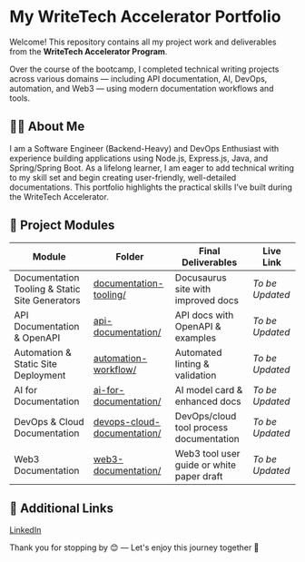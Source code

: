 # My WriteTech Accelerator Portfolio

Welcome! This repository contains all my project work and deliverables from the **WriteTech Accelerator Program**.

Over the course of the bootcamp, I completed technical writing projects across various domains — including API documentation, AI, DevOps, automation, and Web3 — using modern documentation workflows and tools.


## 👩‍💻 About Me
I am a Software Engineer (Backend-Heavy) and DevOps Enthusiast with experience building applications using Node.js, Express.js, Java, and Spring/Spring Boot. As a lifelong learner, I am eager to add technical writing to my skill set and begin creating user-friendly, well-detailed documentations. This portfolio highlights the practical skills I’ve built during the WriteTech Accelerator.


## 📁 Project Modules

| Module | Folder| Final Deliverables | Live Link |
|----------|----------|----------|----------|
| Documentation Tooling & Static Site Generators   | [documentation-tooling/](https://github.com/kengneruphine/writetech-accelerator-portfolio-GraceRuphine/tree/main/documentation-tooling)   | Docusaurus site with improved docs   | *To be Updated*   |
| API Documentation & OpenAPI   | [api-documentation/](https://github.com/kengneruphine/writetech-accelerator-portfolio-GraceRuphine/tree/main/api-documentation-openapi)  | API docs with OpenAPI & examples   | *To be Updated*   |
| Automation & Static Site Deployment | [automation-workflow/](https://github.com/kengneruphine/writetech-accelerator-portfolio-GraceRuphine/tree/main/automation-workflows)   | Automated linting & validation  | *To be Updated*   |
| AI for Documentation   | [ai-for-documentation/](https://github.com/kengneruphine/writetech-accelerator-portfolio-GraceRuphine/tree/main/ai-for-docs)   | AI model card & enhanced docs   | *To be Updated*   |
| DevOps & Cloud Documentation   |  [devops-cloud-documentation/](https://github.com/kengneruphine/writetech-accelerator-portfolio-GraceRuphine/tree/main/devops-and-cloud-docs)  | DevOps/cloud tool process documentation   | *To be Updated*    |
| Web3 Documentation   | [web3-documentation/](https://github.com/kengneruphine/writetech-accelerator-portfolio-GraceRuphine/tree/main/web3-documentation)   | Web3 tool user guide or white paper draft   |  *To be Updated*   | 

## 🔗 Additional Links
[LinkedIn](https://www.linkedin.com/in/tcheukounang-grace-6a5169124/)


Thank you for stopping by 😊 — Let's enjoy this journey together 🚀
